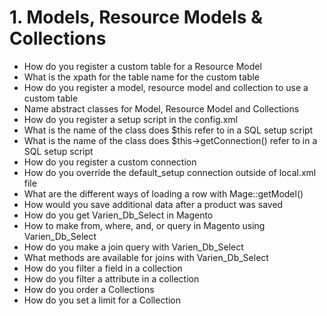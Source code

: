 # 1. Models, Resource Models & Collections

- How do you register a custom table for a Resource Model
- What is the xpath for the table name for the custom table
- How do you register a model, resource model and collection to use a custom table
- Name abstract classes for Model, Resource Model and Collections
- How do you register a setup script in the config.xml
- What is the name of the class does $this refer to in a SQL setup script
- What is the name of the class does $this->getConnection() refer to in a SQL setup script
- How do you register a custom connection
- How do you override the default_setup connection outside of local.xml file
- What are the different ways of loading a row with Mage::getModel()
- How would you save additional data after a product was saved
- How do you get Varien_Db_Select in Magento
- How to make from, where, and, or query in Magento using Varien_Db_Select
- How do you make a join query with Varien_Db_Select
- What methods are available for joins with Varien_Db_Select
- How do you filter a field in a collection
- How do you filter a attribute in a collection
- How do you order a Collections
- How do you set a limit for a Collection
